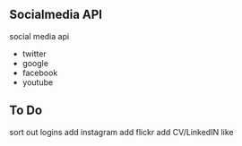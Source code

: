 ## Socialmedia API

social media api

- twitter
- google
- facebook
- youtube

## To Do
sort out logins
add instagram
add flickr
add CV/LinkedIN like
